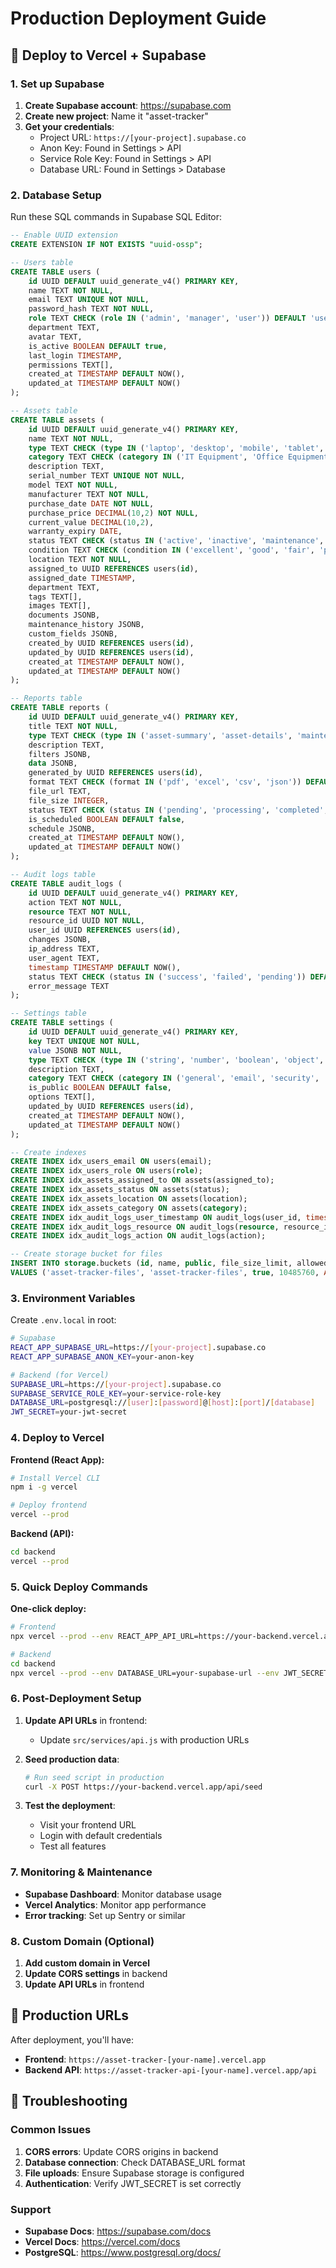 # Production Deployment Guide

## 🚀 Deploy to Vercel + Supabase

### 1. Set up Supabase

1. **Create Supabase account**: https://supabase.com
2. **Create new project**: Name it "asset-tracker"
3. **Get your credentials**:
   - Project URL: `https://[your-project].supabase.co`
   - Anon Key: Found in Settings > API
   - Service Role Key: Found in Settings > API
   - Database URL: Found in Settings > Database

### 2. Database Setup

Run these SQL commands in Supabase SQL Editor:

```sql
-- Enable UUID extension
CREATE EXTENSION IF NOT EXISTS "uuid-ossp";

-- Users table
CREATE TABLE users (
    id UUID DEFAULT uuid_generate_v4() PRIMARY KEY,
    name TEXT NOT NULL,
    email TEXT UNIQUE NOT NULL,
    password_hash TEXT NOT NULL,
    role TEXT CHECK (role IN ('admin', 'manager', 'user')) DEFAULT 'user',
    department TEXT,
    avatar TEXT,
    is_active BOOLEAN DEFAULT true,
    last_login TIMESTAMP,
    permissions TEXT[],
    created_at TIMESTAMP DEFAULT NOW(),
    updated_at TIMESTAMP DEFAULT NOW()
);

-- Assets table
CREATE TABLE assets (
    id UUID DEFAULT uuid_generate_v4() PRIMARY KEY,
    name TEXT NOT NULL,
    type TEXT CHECK (type IN ('laptop', 'desktop', 'mobile', 'tablet', 'printer', 'scanner', 'camera', 'network', 'software', 'hardware', 'other')),
    category TEXT CHECK (category IN ('IT Equipment', 'Office Equipment', 'Furniture', 'Vehicles', 'Software Licenses', 'Hardware', 'Other')),
    description TEXT,
    serial_number TEXT UNIQUE NOT NULL,
    model TEXT NOT NULL,
    manufacturer TEXT NOT NULL,
    purchase_date DATE NOT NULL,
    purchase_price DECIMAL(10,2) NOT NULL,
    current_value DECIMAL(10,2),
    warranty_expiry DATE,
    status TEXT CHECK (status IN ('active', 'inactive', 'maintenance', 'disposed', 'lost', 'damaged')) DEFAULT 'active',
    condition TEXT CHECK (condition IN ('excellent', 'good', 'fair', 'poor', 'damaged')) DEFAULT 'good',
    location TEXT NOT NULL,
    assigned_to UUID REFERENCES users(id),
    assigned_date TIMESTAMP,
    department TEXT,
    tags TEXT[],
    images TEXT[],
    documents JSONB,
    maintenance_history JSONB,
    custom_fields JSONB,
    created_by UUID REFERENCES users(id),
    updated_by UUID REFERENCES users(id),
    created_at TIMESTAMP DEFAULT NOW(),
    updated_at TIMESTAMP DEFAULT NOW()
);

-- Reports table
CREATE TABLE reports (
    id UUID DEFAULT uuid_generate_v4() PRIMARY KEY,
    title TEXT NOT NULL,
    type TEXT CHECK (type IN ('asset-summary', 'asset-details', 'maintenance', 'depreciation', 'audit', 'custom')),
    description TEXT,
    filters JSONB,
    data JSONB,
    generated_by UUID REFERENCES users(id),
    format TEXT CHECK (format IN ('pdf', 'excel', 'csv', 'json')) DEFAULT 'pdf',
    file_url TEXT,
    file_size INTEGER,
    status TEXT CHECK (status IN ('pending', 'processing', 'completed', 'failed')) DEFAULT 'pending',
    is_scheduled BOOLEAN DEFAULT false,
    schedule JSONB,
    created_at TIMESTAMP DEFAULT NOW(),
    updated_at TIMESTAMP DEFAULT NOW()
);

-- Audit logs table
CREATE TABLE audit_logs (
    id UUID DEFAULT uuid_generate_v4() PRIMARY KEY,
    action TEXT NOT NULL,
    resource TEXT NOT NULL,
    resource_id UUID NOT NULL,
    user_id UUID REFERENCES users(id),
    changes JSONB,
    ip_address TEXT,
    user_agent TEXT,
    timestamp TIMESTAMP DEFAULT NOW(),
    status TEXT CHECK (status IN ('success', 'failed', 'pending')) DEFAULT 'success',
    error_message TEXT
);

-- Settings table
CREATE TABLE settings (
    id UUID DEFAULT uuid_generate_v4() PRIMARY KEY,
    key TEXT UNIQUE NOT NULL,
    value JSONB NOT NULL,
    type TEXT CHECK (type IN ('string', 'number', 'boolean', 'object', 'array')),
    description TEXT,
    category TEXT CHECK (category IN ('general', 'email', 'security', 'appearance', 'notifications', 'integrations')),
    is_public BOOLEAN DEFAULT false,
    options TEXT[],
    updated_by UUID REFERENCES users(id),
    created_at TIMESTAMP DEFAULT NOW(),
    updated_at TIMESTAMP DEFAULT NOW()
);

-- Create indexes
CREATE INDEX idx_users_email ON users(email);
CREATE INDEX idx_users_role ON users(role);
CREATE INDEX idx_assets_assigned_to ON assets(assigned_to);
CREATE INDEX idx_assets_status ON assets(status);
CREATE INDEX idx_assets_location ON assets(location);
CREATE INDEX idx_assets_category ON assets(category);
CREATE INDEX idx_audit_logs_user_timestamp ON audit_logs(user_id, timestamp DESC);
CREATE INDEX idx_audit_logs_resource ON audit_logs(resource, resource_id);
CREATE INDEX idx_audit_logs_action ON audit_logs(action);

-- Create storage bucket for files
INSERT INTO storage.buckets (id, name, public, file_size_limit, allowed_mime_types) 
VALUES ('asset-tracker-files', 'asset-tracker-files', true, 10485760, ARRAY['image/jpeg', 'image/png', 'image/gif', 'image/webp', 'application/pdf', 'application/msword', 'application/vnd.openxmlformats-officedocument.wordprocessingml.document', 'application/vnd.ms-excel', 'application/vnd.openxmlformats-officedocument.spreadsheetml.sheet']);
```

### 3. Environment Variables

Create `.env.local` in root:
```bash
# Supabase
REACT_APP_SUPABASE_URL=https://[your-project].supabase.co
REACT_APP_SUPABASE_ANON_KEY=your-anon-key

# Backend (for Vercel)
SUPABASE_URL=https://[your-project].supabase.co
SUPABASE_SERVICE_ROLE_KEY=your-service-role-key
DATABASE_URL=postgresql://[user]:[password]@[host]:[port]/[database]
JWT_SECRET=your-jwt-secret
```

### 4. Deploy to Vercel

**Frontend (React App):**
```bash
# Install Vercel CLI
npm i -g vercel

# Deploy frontend
vercel --prod
```

**Backend (API):**
```bash
cd backend
vercel --prod
```

### 5. Quick Deploy Commands

**One-click deploy:**
```bash
# Frontend
npx vercel --prod --env REACT_APP_API_URL=https://your-backend.vercel.app/api

# Backend
cd backend
npx vercel --prod --env DATABASE_URL=your-supabase-url --env JWT_SECRET=your-secret
```

### 6. Post-Deployment Setup

1. **Update API URLs** in frontend:
   - Update `src/services/api.js` with production URLs

2. **Seed production data**:
   ```bash
   # Run seed script in production
   curl -X POST https://your-backend.vercel.app/api/seed
   ```

3. **Test the deployment**:
   - Visit your frontend URL
   - Login with default credentials
   - Test all features

### 7. Monitoring & Maintenance

- **Supabase Dashboard**: Monitor database usage
- **Vercel Analytics**: Monitor app performance
- **Error tracking**: Set up Sentry or similar

### 8. Custom Domain (Optional)

1. **Add custom domain in Vercel**
2. **Update CORS settings** in backend
3. **Update API URLs** in frontend

## 🎯 Production URLs

After deployment, you'll have:
- **Frontend**: `https://asset-tracker-[your-name].vercel.app`
- **Backend API**: `https://asset-tracker-api-[your-name].vercel.app/api`

## 🔧 Troubleshooting

### Common Issues

1. **CORS errors**: Update CORS origins in backend
2. **Database connection**: Check DATABASE_URL format
3. **File uploads**: Ensure Supabase storage is configured
4. **Authentication**: Verify JWT_SECRET is set correctly

### Support

- **Supabase Docs**: https://supabase.com/docs
- **Vercel Docs**: https://vercel.com/docs
- **PostgreSQL**: https://www.postgresql.org/docs/
